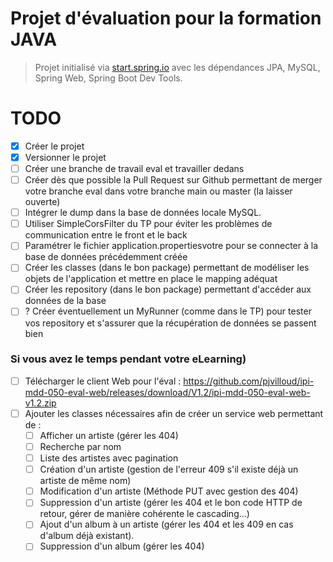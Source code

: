# Projet d'évaluation pour la formation JAVA

> Projet initialisé via [start.spring.io](https://start.spring.io/) avec les dépendances JPA, MySQL, Spring Web, Spring Boot Dev Tools.

> 

# TODO

- [x] Créer le projet
- [x] Versionner le projet
- [ ] Créer une branche de travail eval et travailler dedans
- [ ] Créer dès que possible la Pull Request sur Github permettant de merger votre branche eval dans votre branche main ou master (la laisser ouverte)
- [ ] Intégrer le dump dans la base de données locale MySQL.
- [ ] Utiliser SimpleCorsFilter du TP pour éviter les problèmes de communication entre le front et le back
- [ ] Paramétrer le fichier application.propertiesvotre pour se connecter à la base de données précédemment créée 
- [ ] Créer les classes (dans le bon package) permettant de modéliser les objets de l'application et mettre en place le mapping adéquat
- [ ] Créer les repository (dans le bon package) permettant d'accéder aux données de la base
- [ ] ? Créer éventuellement un MyRunner (comme dans le TP) pour tester vos repository et s'assurer que la récupération de données se passent bien

### Si vous avez le temps pendant votre eLearning)

- [ ] Télécharger le client Web pour l'éval : https://github.com/pjvilloud/ipi-mdd-050-eval-web/releases/download/V1.2/ipi-mdd-050-eval-web-v1.2.zip
- [ ] Ajouter les classes nécessaires afin de créer un service web permettant de :
    - [ ] Afficher un artiste (gérer les 404)
    - [ ] Recherche par nom
    - [ ] Liste des artistes avec pagination
    - [ ] Création d'un artiste (gestion de l'erreur 409 s'il existe déjà un artiste de même nom)
    - [ ] Modification d'un artiste (Méthode PUT avec gestion des 404)
    - [ ] Suppression d'un artiste (gérer les 404 et le bon code HTTP de retour, gérer de manière cohérente le cascading...)
    - [ ] Ajout d'un album à un artiste (gérer les 404 et les 409 en cas d'album déjà existant).
    - [ ] Suppression d'un album (gérer les 404)